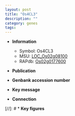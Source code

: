```yaml
---
layout: post
title: "Os4CL3"
description: ""
category: genes
tags: 
---
```


* **Information**  
    + Symbol: Os4CL3  
    + MSU: [LOC_Os02g08100](http://rice.uga.edu/cgi-bin/ORF_infopage.cgi?orf=LOC_Os02g08100)  
    + RAPdb: [Os02g0177600](http://rapdb.dna.affrc.go.jp/viewer/gbrowse_details/irgsp1?name=Os02g0177600)  

* **Publication**  

* **Genbank accession number**  

* **Key message**  

* **Connection**  

[//]: # * **Key figures**  


